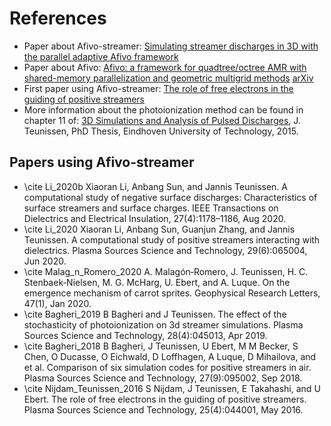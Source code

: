 # References

* Paper about Afivo-streamer: [Simulating streamer discharges in 3D with the parallel adaptive Afivo framework](https://doi.org/10.1088/1361-6463/aa8faf)
* Paper about Afivo: [Afivo: a framework for quadtree/octree AMR with shared-memory parallelization and geometric multigrid methods](https://doi.org/10.1016/j.cpc.2018.06.018)
  [arXiv](https://arxiv.org/abs/1701.04329)
* First paper using Afivo-streamer: [The role of free electrons in the guiding of positive streamers](http://dx.doi.org/10.1088/0963-0252/25/4/044001)
* More information about the photoionization method can be found in chapter 11
  of: [3D Simulations and Analysis of Pulsed Discharges](https://research.tue.nl/en/publications/3d-simulations-and-analysis-of-pulsed-discharges),
  J. Teunissen, PhD Thesis, Eindhoven University of Technology, 2015.

## Papers using Afivo-streamer

* \cite Li_2020b Xiaoran Li, Anbang Sun, and Jannis Teunissen. A computational study of negative surface discharges: Characteristics of surface streamers and surface charges. IEEE Transactions on Dielectrics and Electrical Insulation, 27(4):1178–1186, Aug 2020.
* \cite Li_2020 Xiaoran Li, Anbang Sun, Guanjun Zhang, and Jannis Teunissen. A computational study of positive streamers interacting with dielectrics. Plasma Sources Science and Technology, 29(6):065004, Jun 2020.
* \cite Malag_n_Romero_2020 A. Malagón‐Romero, J. Teunissen, H. C. Stenbaek‐Nielsen, M. G. McHarg, U. Ebert, and A. Luque. On the emergence mechanism of carrot sprites. Geophysical Research Letters, 47(1), Jan 2020.
* \cite Bagheri_2019 B Bagheri and J Teunissen. The effect of the stochasticity of photoionization on 3d streamer simulations. Plasma Sources Science and Technology, 28(4):045013, Apr 2019.
* \cite Bagheri_2018 B Bagheri, J Teunissen, U Ebert, M M Becker, S Chen, O Ducasse, O Eichwald, D Loffhagen, A Luque, D Mihailova, and et al. Comparison of six simulation codes for positive streamers in air. Plasma Sources Science and Technology, 27(9):095002, Sep 2018.
* \cite Nijdam_Teunissen_2016 S Nijdam, J Teunissen, E Takahashi, and U Ebert. The role of free electrons in the guiding of positive streamers. Plasma Sources Science and Technology, 25(4):044001, May 2016.

